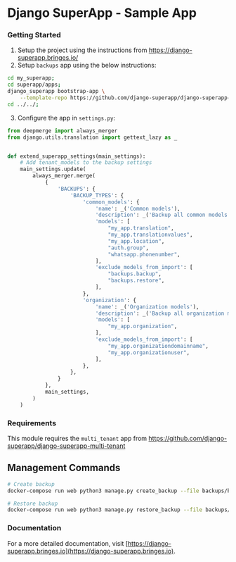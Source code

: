 # Django SuperApp - Sample App
### Getting Started
1. Setup the project using the instructions from https://django-superapp.bringes.io/
2. Setup `backups` app using the below instructions:
```bash
cd my_superapp;
cd superapp/apps;
django_superapp bootstrap-app \
    --template-repo https://github.com/django-superapp/django-superapp-backups ./backups;
cd ../../;
```
3. Configure the app in `settings.py`:
```python
from deepmerge import always_merger
from django.utils.translation import gettext_lazy as _


def extend_superapp_settings(main_settings):
    # Add tenant_models to the backup settings
    main_settings.update(
        always_merger.merge(
            {
                'BACKUPS': {
                    'BACKUP_TYPES': {
                        'common_models': {
                            'name': _('Common models'),
                            'description': _('Backup all common models'),
                            'models': [
                                "my_app.translation",
                                "my_app.translationvalues",
                                "my_app.location",
                                "auth.group",
                                "whatsapp.phonenumber",
                            ],
                            'exclude_models_from_import': [
                                "backups.backup",
                                "backups.restore",
                            ],
                        },
                        'organization': {
                            'name': _('Organization models'),
                            'description': _('Backup all organization models'),
                            'models': [
                                "my_app.organization",
                            ],
                            'exclude_models_from_import': [
                                "my_app.organizationdomainname",
                                "my_app.organizationuser",
                            ],
                        },
                    },
                }
            },
            main_settings,
        )
    )
```

### Requirements
This module requires the `multi_tenant` app from https://github.com/django-superapp/django-superapp-multi-tenant

## Management Commands

```bash
# Create backup
docker-compose run web python3 manage.py create_backup --file backups/backup.zip --backup-type all_models

# Restore backup
docker-compose run web python3 manage.py restore_backup --file backups/backup.zip --backup-type all_models
```

### Documentation
For a more detailed documentation, visit [https://django-superapp.bringes.io](https://django-superapp.bringes.io).
